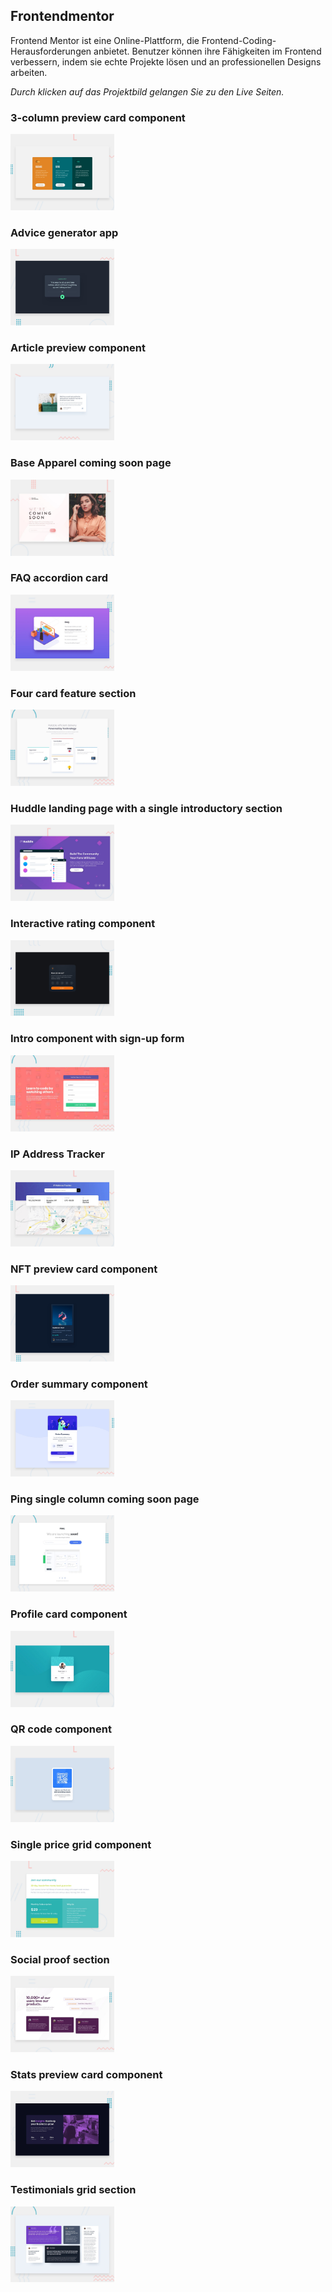 ## Frontendmentor

Frontend Mentor ist eine Online-Plattform, die Frontend-Coding-Herausforderungen anbietet. Benutzer können ihre Fähigkeiten im Frontend verbessern, indem sie echte Projekte lösen und an professionellen Designs arbeiten.

*Durch klicken auf das Projektbild gelangen Sie zu den Live Seiten.*

### 3-column preview card component
<a href="https://matzew95.github.io/frontendmentor/3-column%20preview%20card%20component" target="_blank" rel="noopener">
  <img src="https://github.com/MatzeW95/frontendmentor/blob/main/3-column%20preview%20card%20component/design/desktop-preview.jpg" width="33%">
</a>

### Advice generator app
<a href="https://matzew95.github.io/frontendmentor/Advice%20generator%20app" target="_blank" rel="noopener">
  <img src="https://github.com/MatzeW95/frontendmentor/blob/main/Advice%20generator%20app/design/desktop-preview.jpg" width="33%">
</a>

### Article preview component
<a href="https://matzew95.github.io/frontendmentor/Article%20preview%20component" target="_blank" rel="noopener">
  <img src="https://github.com/MatzeW95/frontendmentor/blob/main/Article%20preview%20component/design/desktop-preview.jpg" width="33%">
</a>

### Base Apparel coming soon page
<a href="https://matzew95.github.io/frontendmentor/Base%20Apparel%20coming%20soon%20page" target="_blank" rel="noopener">
  <img src="https://github.com/MatzeW95/frontendmentor/blob/main/Base%20Apparel%20coming%20soon%20page/design/desktop-preview.jpg" width="33%">
</a>

### FAQ accordion card
<a href="https://matzew95.github.io/frontendmentor/FAQ%20accordion%20card" target="_blank" rel="noopener">
  <img src="https://github.com/MatzeW95/frontendmentor/blob/main/FAQ%20accordion%20card/design/desktop-preview.jpg" width="33%">
</a>

### Four card feature section
<a href="https://matzew95.github.io/frontendmentor/Four%20card%20feature%20section" target="_blank" rel="noopener">
  <img src="https://github.com/MatzeW95/frontendmentor/blob/main/Four%20card%20feature%20section/design/desktop-preview.jpg" width="33%">
</a>

### Huddle landing page with a single introductory section
<a href="https://matzew95.github.io/frontendmentor/Huddle%20landing%20page%20with%20a%20single%20introductory%20section" target="_blank" rel="noopener">
  <img src="https://github.com/MatzeW95/frontendmentor/blob/main/Huddle%20landing%20page%20with%20a%20single%20introductory%20section/design/desktop-preview.jpg" width="33%">
</a>

### Interactive rating component
<a href="https://matzew95.github.io/frontendmentor/Interactive%20rating%20component/" target="_blank" rel="noopener">
  <img src="https://github.com/MatzeW95/frontendmentor/blob/main/Interactive%20rating%20component/design/desktop-preview.jpg" width="33%">
</a>

### Intro component with sign-up form
<a href="https://matzew95.github.io/frontendmentor/Intro%20component%20with%20sign-up%20form/" target="_blank" rel="noopener">
  <img src="https://github.com/MatzeW95/frontendmentor/blob/main/Intro%20component%20with%20sign-up%20form/design/desktop-preview.jpg" width="33%">
</a>

### IP Address Tracker
<a href="https://matzew95.github.io/frontendmentor/IP%20Address%20Tracker/" target="_blank" rel="noopener">
  <img src="https://github.com/MatzeW95/frontendmentor/blob/main/IP%20Address%20Tracker/design/desktop-preview.jpg" width="33%">
</a>

### NFT preview card component
<a href="https://matzew95.github.io/frontendmentor/NFT%20preview%20card%20component" target="_blank" rel="noopener">
  <img src="https://github.com/MatzeW95/frontendmentor/blob/main/NFT%20preview%20card%20component/design/desktop-preview.jpg" width="33%">
</a>

### Order summary component
<a href="https://matzew95.github.io/frontendmentor/Order%20summary%20component" target="_blank" rel="noopener">
  <img src="https://github.com/MatzeW95/frontendmentor/blob/main/Order%20summary%20component/design/desktop-preview.jpg" width="33%">
</a>

### Ping single column coming soon page
<a href="https://matzew95.github.io/frontendmentor/Ping%20single%20column%20coming%20soon%20page/" target="_blank" rel="noopener">
  <img src="https://github.com/MatzeW95/frontendmentor/blob/main/Ping%20single%20column%20coming%20soon%20page/design/desktop-preview.jpg" width="33%">
</a>

### Profile card component
<a href="https://matzew95.github.io/frontendmentor/Profile%20card%20component" target="_blank" rel="noopener">
  <img src="https://github.com/MatzeW95/frontendmentor/blob/main/Profile%20card%20component/design/desktop-preview.jpg" width="33%">
</a>

### QR code component
<a href="https://matzew95.github.io/frontendmentor/QR%20code%20component" target="_blank" rel="noopener">
  <img src="https://github.com/MatzeW95/frontendmentor/blob/main/QR%20code%20component/design/desktop-preview.jpg" width="33%">
</a>

### Single price grid component
<a href="https://matzew95.github.io/frontendmentor/Single%20price%20grid%20component" target="_blank" rel="noopener">
  <img src="https://github.com/MatzeW95/frontendmentor/blob/main/Single%20price%20grid%20component/design/desktop-preview.jpg" width="33%">
</a>

### Social proof section
<a href="https://matzew95.github.io/frontendmentor/Social%20proof%20section" target="_blank" rel="noopener">
  <img src="https://github.com/MatzeW95/frontendmentor/blob/main/Social%20proof%20section/design/desktop-preview.jpg" width="33%">
</a>

### Stats preview card component
<a href="https://matzew95.github.io/frontendmentor/Stats%20preview%20card%20component" target="_blank" rel="noopener">
  <img src="https://github.com/MatzeW95/frontendmentor/blob/main/Stats%20preview%20card%20component/design/desktop-preview.jpg" width="33%">
</a>

### Testimonials grid section
<a href="https://matzew95.github.io/frontendmentor/Testimonials%20grid%20section" target="_blank" rel="noopener">
  <img src="https://github.com/MatzeW95/frontendmentor/blob/main/Testimonials%20grid%20section/design/desktop-preview.jpg" width="33%">
</a>